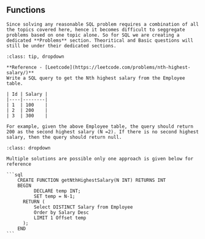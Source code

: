 ## Functions

```{note}
Since solving any reasonable SQL problem requires a combination of all the topics covered here, hence it becomes difficult to seggregate problems based on one topic alone. So for SQL we are creating a dedicated **Problems** section. Theoritical and Basic questions will still be under their dedicated sections.
```

```{admonition} Problem: [Leetcode] Nth Highest Salary
:class: tip, dropdown

**Reference - [Leetcode](https://leetcode.com/problems/nth-highest-salary/)**
Write a SQL query to get the Nth highest salary from the Employee table.

| Id | Salary |
|----|--------|
| 1  | 100    |
| 2  | 200    |
| 3  | 300    |

For example, given the above Employee table, the query should return 200 as the second highest salary (N =2). If there is no second highest salary, then the query should return null.

```

````{admonition} Solution:
:class: dropdown

Multiple solutions are possible only one approach is given below for reference

```sql
	CREATE FUNCTION getNthHighestSalary(N INT) RETURNS INT
	BEGIN
	      DECLARE temp INT;
	      SET temp = N-1;
	  RETURN (      
	      Select DISTINCT Salary from Employee
	      Order by Salary Desc
	      LIMIT 1 Offset temp      
	  );
	END
```

````